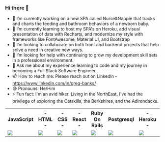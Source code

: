 ### Hi there 👋

- 🔭 I’m currently working on a new SPA called Nurse&Nappie that tracks and charts the feeding and bathroom behaviors of a newborn baby. 
- 🌱 I’m currently learning to host my SPA's on Heroku, add visual presentation of data with Recharts, and modernize my style with frameworks like FontAwesome, Material UI, and Bootstrap
- 👯 I’m looking to collaborate on both front and backend projects that help solve a need in creative new ways.
- 🤔 I’m looking for help with continuing to grow my development skill sets in a professional environment.
- 💬 Ask me about my experience learning to code and my journey in becoming a Full Stack Software Engineer.
- 📫 How to reach me: Please reach out on LinkedIn - https://www.linkedin.com/in/greg-banks/
- 😄 Pronouns: He/Him
- ⚡ Fun fact: I'm an avid hiker. Living in the NorthEast, I've had the privilege of exploring the Catskills, the Berkshires, and the Adirondacks.

<table>
  <tr>
    <th>JavaScript</th>
    <th>- HTML -</th>
    <th>- CSS -</th>
    <th>- React -</th>
    <th>Ruby On Rails</th>
    <th>Postgresql</th>
    <th>- Heroku -</th>
    <th>- npm -</th>
    <th>WordPress</th>
  </tr>
  <tr>
    <td><img src="https://cdn.jsdelivr.net/gh/devicons/devicon/icons/javascript/javascript-original.svg" /></td>
    <td><img src="https://cdn.jsdelivr.net/gh/devicons/devicon/icons/html5/html5-original-wordmark.svg" /></td>
    <td><img src="https://cdn.jsdelivr.net/gh/devicons/devicon/icons/css3/css3-original-wordmark.svg" /></td>
    <td><img src="https://cdn.jsdelivr.net/gh/devicons/devicon/icons/react/react-original-wordmark.svg" /></td>
    <td><img src="https://cdn.jsdelivr.net/gh/devicons/devicon/icons/ruby/ruby-plain-wordmark.svg" /></td>
    <td><img src="https://cdn.jsdelivr.net/gh/devicons/devicon/icons/postgresql/postgresql-plain-wordmark.svg" /></td>
    <td><img src="https://cdn.jsdelivr.net/gh/devicons/devicon/icons/heroku/heroku-plain-wordmark.svg" /></td>
    <td><img src="https://cdn.jsdelivr.net/gh/devicons/devicon/icons/npm/npm-original-wordmark.svg" /></td>
    <td><img src="https://cdn.jsdelivr.net/gh/devicons/devicon/icons/wordpress/wordpress-plain.svg" /></td>
  </tr>
</table>
